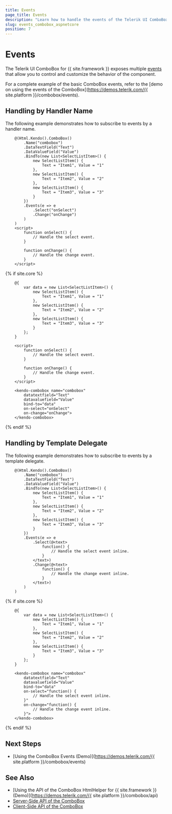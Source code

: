```yaml
---
title: Events
page_title: Events
description: "Learn how to handle the events of the Telerik UI ComboBox component for {{ site.framework }}."
slug: events_combobox_aspnetcore
position: 7
---
```


# Events

The Telerik UI ComboBox for {{ site.framework }} exposes multiple [events](/api/Kendo.Mvc.UI.Fluent/ComboBoxEventBuilder) that allow you to control and customize the behavior of the component.

For a complete example of the basic ComboBox events, refer to the [demo on using the events of the ComboBox](https://demos.telerik.com/{{ site.platform }}/combobox/events).

## Handling by Handler Name

The following example demonstrates how to subscribe to events by a handler name.

```HtmlHelper
    @(Html.Kendo().ComboBox()
        .Name("combobox")
        .DataTextField("Text")
        .DataValueField("Value")
        .BindTo(new List<SelectListItem>() {
            new SelectListItem() {
                Text = "Item1", Value = "1"
            },
            new SelectListItem() {
                Text = "Item2", Value = "2"
            },
            new SelectListItem() {
                Text = "Item3", Value = "3"
            }
        })
        .Events(e => e
            .Select("onSelect")
            .Change("onChange")
        )
    )
    <script>
        function onSelect() {
            // Handle the select event.
        }

        function onChange() {
            // Handle the change event.
        }
    </script>
```
{% if site.core %}
```TagHelper
    @{
        var data = new List<SelectListItem>() {
            new SelectListItem() {
                Text = "Item1", Value = "1"
            },
            new SelectListItem() {
                Text = "Item2", Value = "2"
            },
            new SelectListItem() {
                Text = "Item3", Value = "3"
            }
        };
    }

    <script>
        function onSelect() {
            // Handle the select event.
        }

        function onChange() {
            // Handle the change event.
        }
    </script>

    <kendo-combobox name="combobox"
        datatextfield="Text"
        datavaluefield="Value"
        bind-to="data"
        on-select="onSelect"
        on-change="onChange">
    </kendo-combobox>
```
{% endif %}

## Handling by Template Delegate

The following example demonstrates how to subscribe to events by a template delegate.

```HtmlHelper
    @(Html.Kendo().ComboBox()
        .Name("combobox")
        .DataTextField("Text")
        .DataValueField("Value")
        .BindTo(new List<SelectListItem>() {
            new SelectListItem() {
                Text = "Item1", Value = "1"
            },
            new SelectListItem() {
                Text = "Item2", Value = "2"
            },
            new SelectListItem() {
                Text = "Item3", Value = "3"
            }
        })
        .Events(e => e
            .Select(@<text>
                function() {
                    // Handle the select event inline.
                }
            </text>)
            .Change(@<text>
                function() {
                    // Handle the change event inline.
                }
            </text>)
        )
    )
```
{% if site.core %}
```TagHelper
    @{
        var data = new List<SelectListItem>() {
            new SelectListItem() {
                Text = "Item1", Value = "1"
            },
            new SelectListItem() {
                Text = "Item2", Value = "2"
            },
            new SelectListItem() {
                Text = "Item3", Value = "3"
            }
        };
    }

    <kendo-combobox name="combobox"
        datatextfield="Text"
        datavaluefield="Value"
        bind-to="data"
        on-select="function() {
            // Handle the select event inline.
        }"
        on-change="function() {
            // Handle the change event inline.
        }">
    </kendo-combobox>
```
{% endif %}

## Next Steps

* [Using the ComboBox Events (Demo)](https://demos.telerik.com/{{ site.platform }}/combobox/events)

## See Also

* [Using the API of the ComboBox HtmlHelper for {{ site.framework }} (Demo)](https://demos.telerik.com/{{ site.platform }}/combobox/api)
* [Server-Side API of the ComboBox](/api/combobox)
* [Client-Side API of the ComboBox](https://docs.telerik.com/kendo-ui/api/javascript/ui/combobox)
